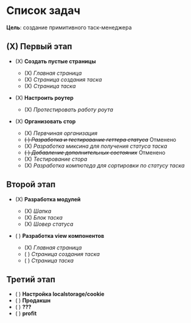 <!-- =============================================== -->

# Список задач
**Цель**: создание примитивного таск-менеджера

## (X) Первый этап
- (X) **Создать пустые страницы**
  - (X) *Главная страница*
  - (X) *Страница создания таска*
  - (X) *Страница таска*
  
- (X) **Настроить роутер**
  - (X) *Протестировать работу роута*
  
- (Х) **Организовать стор**
  - (Х) *Первчиная организация*
  - ~~( ) *Разработка и тестирование геттера статуса*~~ Отменено
  - (Х) *Разработка миксина для получения статуса таска*
  - ~~( ) *Добавление дополнительных состояних*~~ Отменено
  - (X) *Тестирование стора*
  - (Х) *Разработка компютеда для сортировки по статусу таска*

## Второй этап
- (X) **Разработка модулей**
  - (Х) *Шапка*
  - (X) *Блок таска*
  - (X) *Шовер статуса*
  
- ( ) **Разработка view компонентов**
  - (X) *Главная страница*
  - ( ) *Страница создания таска*
  - ( ) *Страница таска*

## Третий этап
- ( ) **Настройка localstorage/cookie**
- ( ) **Продакшн**
- ( ) **???**
- ( ) **profit**

<!-- =============================================== -->
